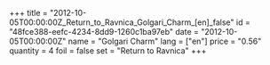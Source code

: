 +++
title = "2012-10-05T00:00:00Z_Return_to_Ravnica_Golgari_Charm_[en]_false"
id = "48fce388-eefc-4234-8dd9-1260c1ba97eb"
date = "2012-10-05T00:00:00Z"
name = "Golgari Charm"
lang = ["en"]
price = "0.56"
quantity = 4
foil = false
set = "Return to Ravnica"
+++
